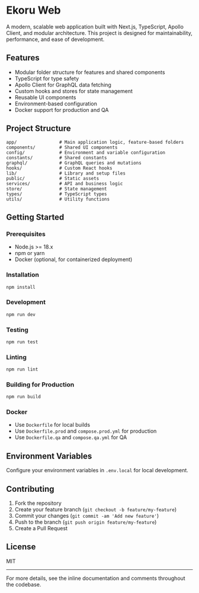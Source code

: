 # Ekoru Web

A modern, scalable web application built with Next.js, TypeScript, Apollo Client, and modular architecture. This project is designed for maintainability, performance, and ease of development.

## Features

- Modular folder structure for features and shared components
- TypeScript for type safety
- Apollo Client for GraphQL data fetching
- Custom hooks and stores for state management
- Reusable UI components
- Environment-based configuration
- Docker support for production and QA

## Project Structure

```
app/                # Main application logic, feature-based folders
components/         # Shared UI components
config/             # Environment and variable configuration
constants/          # Shared constants
graphql/            # GraphQL queries and mutations
hooks/              # Custom React hooks
lib/                # Library and setup files
public/             # Static assets
services/           # API and business logic
store/              # State management
types/              # TypeScript types
utils/              # Utility functions
```

## Getting Started

### Prerequisites

- Node.js >= 18.x
- npm or yarn
- Docker (optional, for containerized deployment)

### Installation

```bash
npm install
```

### Development

```bash
npm run dev
```

### Testing

```bash
npm run test
```

### Linting

```bash
npm run lint
```

### Building for Production

```bash
npm run build
```

### Docker

- Use `Dockerfile` for local builds
- Use `Dockerfile.prod` and `compose.prod.yml` for production
- Use `Dockerfile.qa` and `compose.qa.yml` for QA

## Environment Variables

Configure your environment variables in `.env.local` for local development.

## Contributing

1. Fork the repository
2. Create your feature branch (`git checkout -b feature/my-feature`)
3. Commit your changes (`git commit -am 'Add new feature'`)
4. Push to the branch (`git push origin feature/my-feature`)
5. Create a Pull Request

## License

MIT

---

For more details, see the inline documentation and comments throughout the codebase.
